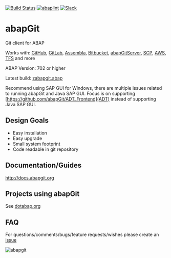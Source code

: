 [![Build Status](https://travis-ci.org/larshp/abapGit.svg?branch=master)](https://travis-ci.org/larshp/abapGit)
[![abaplint](https://abaplint.org/badges/larshp/abapGit)](https://abaplint.org/project/larshp/abapGit)
[![Slack](https://abapgit-slackinviter.herokuapp.com/badge.svg)](https://abapgit-slackinviter.herokuapp.com/)

# abapGit 

Git client for ABAP

Works with: [GitHub](https://github.com/), 
[GitLab](https://gitlab.com/), 
[Assembla](https://www.assembla.com/git/), 
[Bitbucket](https://bitbucket.org/), 
[abapGitServer](https://github.com/larshp/abapGitServer), 
[SCP](http://go.sap.com/denmark/developer/tutorials/hcp-webide-commit-git.html), 
[AWS](https://aws.amazon.com/codecommit/),
[TFS](https://www.visualstudio.com/team-services/git/) and more

ABAP Version: 702 or higher

Latest build: [zabapgit.abap](https://raw.githubusercontent.com/abapGit/build/master/zabapgit.abap)

Recommend using SAP GUI for Windows, there are multiple issues related to running abapGit and Java SAP GUI. Focus is on supporting [https://github.com/abapGit/ADT_Frontend](ADT) instead of supporting Java SAP GUI.

## Design Goals 
- Easy installation
- Easy upgrade
- Small system footprint
- Code readable in git repository

## Documentation/Guides 
http://docs.abapgit.org

## Projects using abapGit 

See [dotabap.org](http://dotabap.org)

## FAQ
For questions/comments/bugs/feature requests/wishes please create an [issue](https://github.com/larshp/abapGit/issues)

![abapgit](http://docs.abapgit.org/img/abapgit_1_73_0.png)
